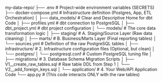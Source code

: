 my-data-repo/
├── .env                              # Project-wide environment variables (SECRETS)
├── docker-compose.yml                # Infrastructure definition (Postgres, App, ETL Orchestration)
│
├── data_models/                      #    Clear and Descriptive Home for dbt Code
│   ├── profiles.yml                  #    dbt connection to PostgreSQL
│   ├── dbt_project.yml               #    dbt project configuration
│   └── models/                       #    The core data transformation logic
│       ├── staging/                  #    A. Staging/Source Layer (Raw data cleaning)
│       ├── marts/                    #    B. Business/Marts Layer (Final reporting tables)
│       └── sources.yml               #    Definition of the raw PostgreSQL tables
│
├── infrastructure/                   # 2. Infrastructure configuration files (Optional, but clean)
│   └── postgres/
│       └── postgresql.conf           #    Custom PostgreSQL tuning file
│
├── migrations/                       # 3. Database Schema Migration Scripts
│   ├── V1__create_raw_tables.sql     #    Raw table DDL from Step 1
│   └── V2__add_foreign_keys.sql
│
└── application/                      # 4. Your Web/API Application Code 
    └── app.py                        #    (This code interacts ONLY with the raw tables)